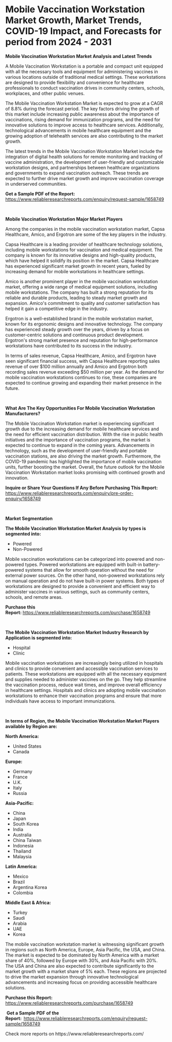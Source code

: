 <p><h1>Mobile Vaccination Workstation Market Growth, Market Trends, COVID-19 Impact, and Forecasts for period from 2024 - 2031</h1></p><p><strong>Mobile Vaccination Workstation Market Analysis and Latest Trends</strong></p>
<p><p>A Mobile Vaccination Workstation is a portable and compact unit equipped with all the necessary tools and equipment for administering vaccines in various locations outside of traditional medical settings. These workstations are designed to provide flexibility and convenience for healthcare professionals to conduct vaccination drives in community centers, schools, workplaces, and other public venues.</p><p>The Mobile Vaccination Workstation Market is expected to grow at a CAGR of 8.8% during the forecast period. The key factors driving the growth of this market include increasing public awareness about the importance of vaccinations, rising demand for immunization programs, and the need for innovative solutions to improve access to healthcare services. Additionally, technological advancements in mobile healthcare equipment and the growing adoption of telehealth services are also contributing to the market growth.</p><p>The latest trends in the Mobile Vaccination Workstation Market include the integration of digital health solutions for remote monitoring and tracking of vaccine administration, the development of user-friendly and customizable workstation designs, and partnerships between healthcare organizations and governments to expand vaccination outreach. These trends are expected to further drive market growth and improve vaccination coverage in underserved communities.</p></p>
<p><strong>Get a Sample PDF of the Report:&nbsp;</strong> <a href="https://www.reliableresearchreports.com/enquiry/request-sample/1658749">https://www.reliableresearchreports.com/enquiry/request-sample/1658749</a></p>
<p>&nbsp;</p>
<p><strong>Mobile Vaccination Workstation Major Market Players</strong></p>
<p><p>Among the companies in the mobile vaccination workstation market, Capsa Healthcare, Amico, and Ergotron are some of the key players in the industry.</p><p>Capsa Healthcare is a leading provider of healthcare technology solutions, including mobile workstations for vaccination and medical equipment. The company is known for its innovative designs and high-quality products, which have helped it solidify its position in the market. Capsa Healthcare has experienced significant market growth in recent years, fueled by increasing demand for mobile workstations in healthcare settings.</p><p>Amico is another prominent player in the mobile vaccination workstation market, offering a wide range of medical equipment solutions, including mobile workstations. The company has built a strong reputation for its reliable and durable products, leading to steady market growth and expansion. Amico's commitment to quality and customer satisfaction has helped it gain a competitive edge in the industry.</p><p>Ergotron is a well-established brand in the mobile workstation market, known for its ergonomic designs and innovative technology. The company has experienced steady growth over the years, driven by a focus on customer-centric solutions and continuous product development. Ergotron's strong market presence and reputation for high-performance workstations have contributed to its success in the industry.</p><p>In terms of sales revenue, Capsa Healthcare, Amico, and Ergotron have seen significant financial success, with Capsa Healthcare reporting sales revenue of over $100 million annually and Amico and Ergotron both recording sales revenue exceeding $50 million per year. As the demand for mobile vaccination workstations continues to rise, these companies are expected to continue growing and expanding their market presence in the future.</p></p>
<p>&nbsp;</p>
<p><strong>What Are The Key Opportunities For Mobile Vaccination Workstation Manufacturers?</strong></p>
<p><p>The Mobile Vaccination Workstation market is experiencing significant growth due to the increasing demand for mobile healthcare services and the need for efficient vaccination distribution. With the rise in public health initiatives and the importance of vaccination programs, the market is expected to continue to expand in the coming years. Advancements in technology, such as the development of user-friendly and portable vaccination stations, are also driving the market growth. Furthermore, the COVID-19 pandemic has highlighted the importance of mobile vaccination units, further boosting the market. Overall, the future outlook for the Mobile Vaccination Workstation market looks promising with continued growth and innovation.</p></p>
<p><strong>Inquire or Share Your Questions If Any Before Purchasing This Report:</strong> <a href="https://www.reliableresearchreports.com/enquiry/pre-order-enquiry/1658749">https://www.reliableresearchreports.com/enquiry/pre-order-enquiry/1658749</a></p>
<p>&nbsp;</p>
<p><strong>Market Segmentation</strong></p>
<p><strong>The Mobile Vaccination Workstation Market Analysis by types is segmented into:</strong></p>
<p><ul><li>Powered</li><li>Non-Powered</li></ul></p>
<p><p>Mobile vaccination workstations can be categorized into powered and non-powered types. Powered workstations are equipped with built-in battery-powered systems that allow for smooth operation without the need for external power sources. On the other hand, non-powered workstations rely on manual operation and do not have built-in power systems. Both types of workstations are designed to provide a convenient and efficient way to administer vaccines in various settings, such as community centers, schools, and remote areas.</p></p>
<p><strong>Purchase this Report:&nbsp;</strong><a href="https://www.reliableresearchreports.com/purchase/1658749">https://www.reliableresearchreports.com/purchase/1658749</a></p>
<p>&nbsp;</p>
<p><strong>The Mobile Vaccination Workstation Market Industry Research by Application is segmented into:</strong></p>
<p><ul><li>Hospital</li><li>Clinic</li></ul></p>
<p><p>Mobile vaccination workstations are increasingly being utilized in hospitals and clinics to provide convenient and accessible vaccination services to patients. These workstations are equipped with all the necessary equipment and supplies needed to administer vaccines on the go. They help streamline the vaccination process, reduce wait times, and improve overall efficiency in healthcare settings. Hospitals and clinics are adopting mobile vaccination workstations to enhance their vaccination programs and ensure that more individuals have access to important immunizations.</p></p>
<p>&nbsp;</p>
<p><strong>In terms of Region, the Mobile Vaccination Workstation Market Players available by Region are:</strong></p>
<p>
    <p> <strong> North America: </strong>
        <ul>
            <li>United States</li>
            <li>Canada</li>
        </ul>
        </p> 
    <p> <strong> Europe: </strong>
        <ul>
            <li>Germany</li>
            <li>France</li>
            <li>U.K.</li>
            <li>Italy</li>
            <li>Russia</li>
        </ul>
        </p> 
    <p> <strong> Asia-Pacific: </strong>
        <ul>
            <li>China</li>
            <li>Japan</li>
            <li>South Korea</li>
            <li>India</li>
            <li>Australia</li>
            <li>China Taiwan</li>
            <li>Indonesia</li>
            <li>Thailand</li>
            <li>Malaysia</li>
        </ul>
        </p> 
    <p> <strong> Latin America: </strong>
        <ul>
            <li>Mexico</li>
            <li>Brazil</li>
            <li>Argentina Korea</li>
            <li>Colombia</li>
        </ul>
        </p> 
    <p> <strong> Middle East & Africa: </strong>
        <ul>
            <li>Turkey</li>
            <li>Saudi</li>
            <li>Arabia</li>
            <li>UAE</li>
            <li>Korea</li>
        </ul>
    </p>
    </p>
<p><p>The mobile vaccination workstation market is witnessing significant growth in regions such as North America, Europe, Asia Pacific, the USA, and China. The market is expected to be dominated by North America with a market share of 40%, followed by Europe with 30%, and Asia Pacific with 20%. The USA and China are also expected to contribute significantly to the market growth with a market share of 5% each. These regions are projected to drive the market expansion through innovative technological advancements and increasing focus on providing accessible healthcare solutions.</p></p>
<p><strong>Purchase this Report: </strong><a href="https://www.reliableresearchreports.com/purchase/1658749">https://www.reliableresearchreports.com/purchase/1658749</a></p>
<p>&nbsp;<strong>Get a Sample PDF of the Report:&nbsp;&nbsp;</strong><a href="https://www.reliableresearchreports.com/enquiry/request-sample/1658749">https://www.reliableresearchreports.com/enquiry/request-sample/1658749</a></p>
<p><strong></strong></p>
<p>Check more reports on https://www.reliableresearchreports.com/</p>